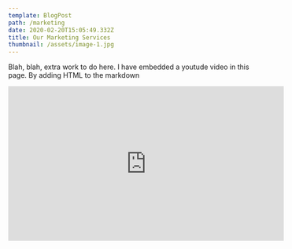 ```yaml
---
template: BlogPost
path: /marketing
date: 2020-02-20T15:05:49.332Z
title: Our Marketing Services
thumbnail: /assets/image-1.jpg
---
```

Blah, blah,  extra work to do here. I have embedded a youtude video in this page. By adding HTML to the markdown

<iframe width="560" height="315" src="https://www.youtube.com/embed/ZZY-Ytrw2co" frameborder="0" allow="accelerometer; autoplay; encrypted-media; gyroscope; picture-in-picture" allowfullscreen></iframe>
